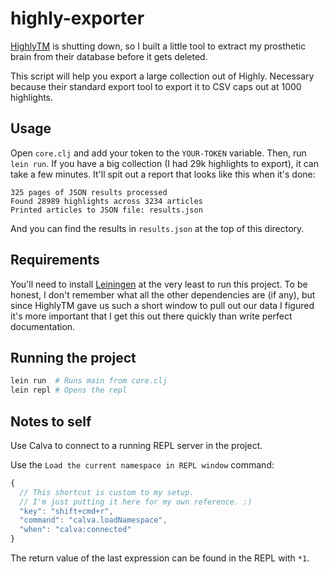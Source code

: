 # highly-exporter

[HighlyTM](https://www.highly.co/) is shutting down, so I built a little tool to extract my prosthetic brain from their database before it gets deleted.

This script will help you export a large collection out of Highly. Necessary because their standard export tool to export it to CSV caps out at 1000 highlights.

## Usage

Open `core.clj` and add your token to the `YOUR-TOKEN` variable. Then, run `lein run`. If you have a big collection (I had 29k highlights to export), it can take a few minutes. It'll spit out a report that looks like this when it's done:

```
325 pages of JSON results processed
Found 28989 highlights across 3234 articles
Printed articles to JSON file: results.json
```

And you can find the results in `results.json` at the top of this directory.

## Requirements

You'll need to install [Leiningen](https://leiningen.org) at the very least to run this project. To be honest, I don't remember what all the other dependencies are (if any), but since HighlyTM gave us such a short window to pull out our data I figured it's more important that I get this out there quickly than write perfect documentation.

## Running the project

```sh
lein run  # Runs main from core.clj
lein repl # Opens the repl
```

## Notes to self

Use Calva to connect to a running REPL server in the project.

Use the `Load the current namespace in REPL window` command:

```js
{
  // This shortcut is custom to my setup.
  // I'm just putting it here for my own reference. :)
  "key": "shift+cmd+r",
  "command": "calva.loadNamespace",
  "when": "calva:connected"
}
```

The return value of the last expression can be found in the REPL with `*1`.